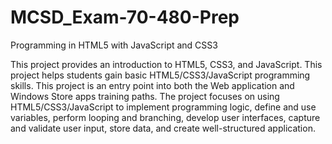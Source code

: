 # MCSD_Exam-70-480-Prep
Programming in HTML5 with JavaScript and CSS3


This project provides an introduction to HTML5, CSS3, and JavaScript. This project helps students gain basic HTML5/CSS3/JavaScript programming skills. This project is an entry point into both the Web application and Windows Store apps training paths. The project focuses on using HTML5/CSS3/JavaScript to implement programming logic, define and use variables, perform looping and branching, develop user interfaces, capture and validate user input, store data, and create well-structured application.

